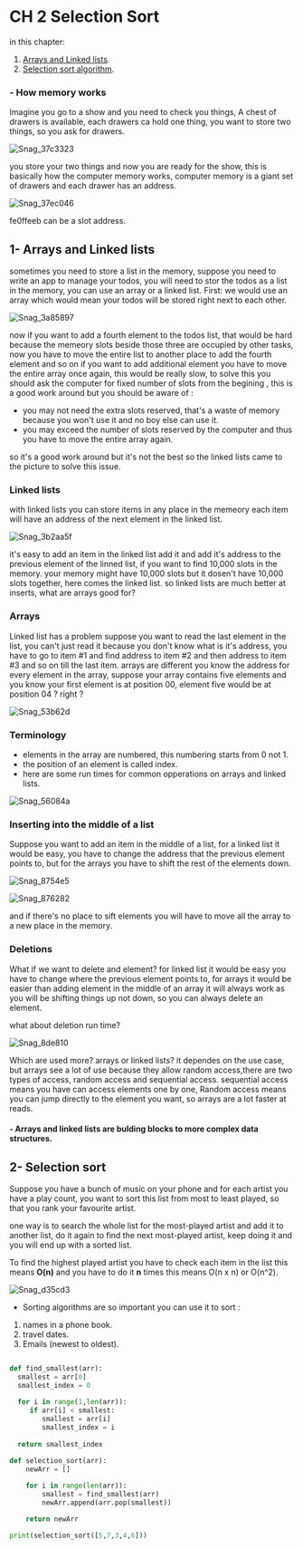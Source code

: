# CH 2 Selection Sort

in this chapter:

1. [Arrays and Linked lists](#arrlin).
2. [Selection sort algorithm](#Selectionsort).

### - How memory works
Imagine you go to a show and you need to check you things, A chest of drawers is available, each drawers ca hold one thing, you want to store two things, so you ask for drawers.

![Snag_37c3323](https://user-images.githubusercontent.com/56140418/128434769-0272a090-ab74-4251-a945-3a007b617afd.png)

you store your two things and now you are ready for the show, this is basically how the computer memory works, computer memory is a giant set of drawers and each drawer has an address.

![Snag_37ec046](https://user-images.githubusercontent.com/56140418/128434935-1c6eba5b-dcf3-4861-8162-ab71cc4018aa.png)

fe0ffeeb can be a slot address.

<a name="arrlin"/>

## 1- Arrays and Linked lists
sometimes you need to store a list in the memory, suppose you need to write an app to manage your todos, you will need to stor the todos as a list in the memory, you can use an array or a linked list.
First: we would use an array which would mean your todos will be stored right next to each other.

![Snag_3a85897](https://user-images.githubusercontent.com/56140418/128437892-55cd1323-ab54-4ab8-b5d9-672531849873.png)

now if you want to add a fourth element to the todos list, that would be hard because the memeory slots beside those three are occupied by other tasks, now you have to move the entire list to another place to add the fourth element and so on if you want to add additional element you have to move the entire array once again, this would be really slow, 
to solve this you should ask the computer for fixed number of slots from the begining , this is a good work around but you should be aware of : 
- you may not need the extra slots reserved, that's a waste of memory because you won't use it and no boy else can use it.
- you may exceed the number of slots reserved by the computer and thus you have to move the entire array again.

so it's a good work around but it's not the best so the linked lists came to the picture to solve this issue. 

### Linked lists

with linked lists you can store items in any place in the memeory each item will have an address of the next element in the linked list.

![Snag_3b2aa5f](https://user-images.githubusercontent.com/56140418/128438606-458d4656-874f-4b3f-8804-045d069c63ae.png)

it's easy to add an item in the linked list add it and add it's address to the previous element of the linned list, if you want to find 10,000 slots in the memory. your memory might have 10,000 slots but it dosen't have 10,000 slots together, here comes the linked list. 
so linked lists are much better at inserts, what are arrays good for?

### Arrays

Linked list has a problem suppose you want to read the last element in the list, you can't just read it because you don't know what is it's address, you have to go to item #1 and find address to item #2 and then address to item #3 and so on till the last item.
arrays are different you know the address for every element in the array, suppose your array contains five elements and you know your first element is at position 00, element five would be at position 04 ? right ? 

![Snag_53b62d](https://user-images.githubusercontent.com/56140418/128517586-210cd11f-d1e0-45ad-8560-3f298868d81a.png)

### Terminology

- elements in the array are numbered, this numbering starts from 0 not 1.
- the position of an element is called index.
- here are some run times for common opperations on arrays and linked lists.

![Snag_56084a](https://user-images.githubusercontent.com/56140418/128517943-ca749896-2563-452e-a177-a269d8b3883c.png)

### Inserting into the middle of a list

Suppose you want to add an item in the middle of a list, for a linked list it would be easy, you have to change the address that the previous element points to, but for the arrays you have to shift the rest of the elements down. 

![Snag_8754e5](https://user-images.githubusercontent.com/56140418/128525171-339524cf-fa54-477f-a5c0-7147c0b6e410.png)

![Snag_876282](https://user-images.githubusercontent.com/56140418/128525182-a074af2d-6e40-499b-a093-298d6e0f0bc4.png)

and if there's no place to sift elements you will have to move all the array to a new place in the memory.

### Deletions

What if we want to delete and element? for linked list it would be easy you have to change where the previous element points to, for arrays it would be easier than adding element in the middle of an array it will always work as you will be shifting things up not down, so you can always delete an element.

what about deletion run time? 

![Snag_8de810](https://user-images.githubusercontent.com/56140418/128526265-380c0662-0f6a-4d3b-90d4-c909e243f32e.png)

Which are used more? arrays or linked lists? it dependes on the use case, but arrays see a lot of use because they allow random access,there are two types of access, random access and sequential access. sequential access means you have can access elements one by one, Random access means you can jump directly to the element you want, so arrays are a lot faster at reads.

#### - Arrays and linked lists are bulding blocks to more complex data structures.

<a name='Selectionsort'/>

## 2- Selection sort

Suppose you have a bunch of music on your phone and for each artist you have a play count, you want to sort this list from most to least played, so that you rank your favourite artist. 

one way is to search the whole list for the most-played artist and add it to another list, do it again to find the next most-played artist, keep doing it and you will end up with a sorted list.

To find the highest played artist you have to check each item in the list this means **O(n)** and you have to do it **n** times this means O(n x n) or  O(n^2). 

![Snag_d35cd3](https://user-images.githubusercontent.com/56140418/128537135-fdc39b70-d856-46f2-adee-60787be2a0d6.png)

- Sorting algorithms are so important you can use it to sort : 

1. names in a phone book.
2. travel dates.
3. Emails (newest to oldest).

```python

def find_smallest(arr):
  smallest = arr[0]
  smallest_index = 0
  
  for i in range(1,len(arr)):
     if arr[i] < smallest:
        smallest = arr[i]
        smallest_index = i
        
  return smallest_index 

def selection_sort(arr):
    newArr = []
    
    for i in range(len(arr)):
        smallest = find_smallest(arr)
        newArr.append(arr.pop(smallest))

    return newArr

print(selection_sort([5,7,3,4,6]))
        
```














